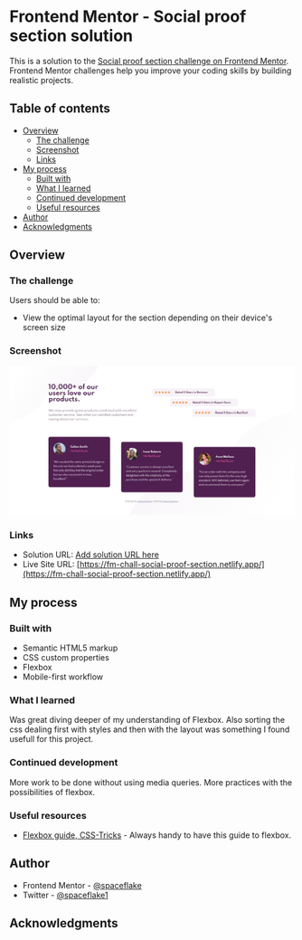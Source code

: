 # Frontend Mentor - Social proof section solution

This is a solution to the [Social proof section challenge on Frontend Mentor](https://www.frontendmentor.io/challenges/social-proof-section-6e0qTv_bA). Frontend Mentor challenges help you improve your coding skills by building realistic projects. 

## Table of contents

- [Overview](#overview)
  - [The challenge](#the-challenge)
  - [Screenshot](#screenshot)
  - [Links](#links)
- [My process](#my-process)
  - [Built with](#built-with)
  - [What I learned](#what-i-learned)
  - [Continued development](#continued-development)
  - [Useful resources](#useful-resources)
- [Author](#author)
- [Acknowledgments](#acknowledgments)


## Overview

### The challenge

Users should be able to:

- View the optimal layout for the section depending on their device's screen size

### Screenshot

![screenshot](/images/screenshot-desktop.png)


### Links

- Solution URL: [Add solution URL here](https://your-solution-url.com)
- Live Site URL: [https://fm-chall-social-proof-section.netlify.app/](https://fm-chall-social-proof-section.netlify.app/)

## My process

### Built with

- Semantic HTML5 markup
- CSS custom properties
- Flexbox
- Mobile-first workflow

### What I learned

Was great diving deeper of my understanding of Flexbox. Also sorting the css dealing first with styles and then with the layout was something I found usefull for this project.



### Continued development

More work to be done without using media queries. More practices with the possibilities of flexbox.


### Useful resources

- [Flexbox guide, CSS-Tricks](https://css-tricks.com/snippets/css/a-guide-to-flexbox/) - Always handy to have this guide to flexbox.


## Author

- Frontend Mentor - [@spaceflake](https://www.frontendmentor.io/profile/spaceflake)
- Twitter - [@spaceflake1](https://www.twitter.com/spaceflake1)


## Acknowledgments

